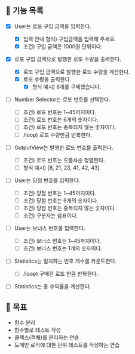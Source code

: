 ## 🚀 기능 목록

- [x] User는 로또 구입 금액을 입력한다.

  - [x] 입력 안내 형식) 구입금액을 입력해 주세요.
  - [x] 조건) 구입 금액은 1000원 단위이다.

- [x] 로또 구입 금액으로 발행한 로또 수량을 출력한다.

  - [x] 로또 구입 금액으로 발행한 로또 수량을 계산한다.
  - [x] 로또 수량을 출력한다.
    - [x] 형식 예시) 8개를 구매했습니다.

- [ ] Number Selector는 로또 번호를 선택한다.

  - [ ] 조건) 로또 번호는 1~45까지이다.
  - [ ] 조건) 로또 번호는 6개의 숫자이다.
  - [ ] 조건) 로또 번호는 중복되지 않는 숫자이다.
  - [ ] /loop) 로또 수량만큼 반복한다.

- [ ] OutputView는 발행한 로또 번호를 출력한다.

  - [ ] 조건) 로또 번호는 오름차순 정렬한다.
  - [ ] 형식 예시) [8, 21, 23, 41, 42, 43]

- [ ] User는 당첨 번호를 입력한다.

  - [ ] 조건) 당첨 번호는 1~45까지이다.
  - [ ] 조건) 당첨 번호는 6개의 숫자이다.
  - [ ] 조건) 당첨 번호는 중복되지 않는 숫자이다.
  - [ ] 조건) 구분자는 쉼표이다.

- [ ] User는 보너스 번호를 입력한다.

  - [ ] 조건) 보너스 번호는 1~45까지이다.
  - [ ] 조건) 보너스 번호는 1개의 숫자이다.

- [ ] Statistics는 일치하는 번호 개수를 카운트한다.

  - [ ] /loop) 구매한 로또 만큼 반복한다.

- [ ] Statistics는 총 수익률을 계산한다.

## 📌 목표

- 함수 분리
- 함수별로 테스트 작성
- 클랙스(객체)를 분리하는 연습
- 도메인 로직에 대한 단위 테스트를 작성하는 연습
